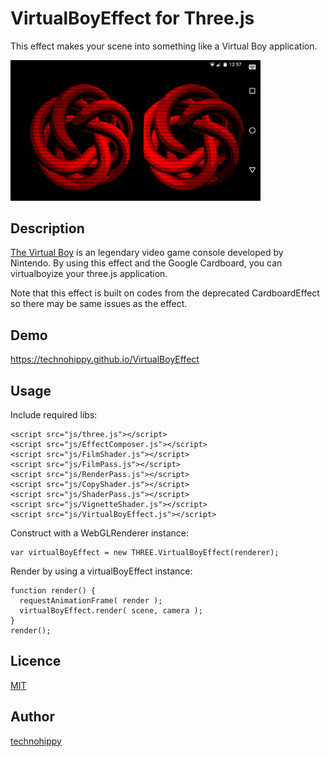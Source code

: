 VirtualBoyEffect for Three.js
=============================

This effect makes your scene into something like a Virtual Boy application.

<img src="https://raw.githubusercontent.com/technohippy/VirtualBoyEffect/master/screenshot.png" width="400">

## Description

[The Virtual Boy](https://en.wikipedia.org/wiki/Virtual_Boy) is an legendary video game console developed by Nintendo.
By using this effect and the Google Cardboard, you can virtualboyize your three.js application.

Note that this effect is built on codes from the deprecated CardboardEffect so there may be same issues as the effect.

## Demo

https://technohippy.github.io/VirtualBoyEffect

## Usage

Include required libs:

    <script src="js/three.js"></script>
    <script src="js/EffectComposer.js"></script>
    <script src="js/FilmShader.js"></script>
    <script src="js/FilmPass.js"></script>
    <script src="js/RenderPass.js"></script>
    <script src="js/CopyShader.js"></script>
    <script src="js/ShaderPass.js"></script>
    <script src="js/VignetteShader.js"></script>
    <script src="js/VirtualBoyEffect.js"></script>

Construct with a WebGLRenderer instance:

    var virtualBoyEffect = new THREE.VirtualBoyEffect(renderer);

Render by using a virtualBoyEffect instance:

    function render() {
      requestAnimationFrame( render );
      virtualBoyEffect.render( scene, camera );
    }
    render();

## Licence

[MIT](https://github.com/tcnksm/tool/blob/master/LICENCE)

## Author

[technohippy](https://github.com/technohippy)
